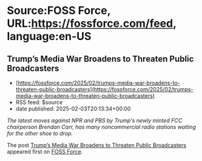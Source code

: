 # Source:FOSS Force, URL:https://fossforce.com/feed, language:en-US

## Trump’s Media War Broadens to Threaten Public Broadcasters
 - [https://fossforce.com/2025/02/trumps-media-war-broadens-to-threaten-public-broadcasters](https://fossforce.com/2025/02/trumps-media-war-broadens-to-threaten-public-broadcasters)
 - RSS feed: $source
 - date published: 2025-02-03T20:13:34+00:00

<p><em>The latest moves against NPR and PBS by Trump's newly minted FCC chairperson Brendan Carr, has many noncommercial radio stations waiting for the other shoe to drop.</em></p>
<p>The post <a href="https://fossforce.com/2025/02/trumps-media-war-broadens-to-threaten-public-broadcasters/">Trump&#8217;s Media War Broadens to Threaten Public Broadcasters</a> appeared first on <a href="https://fossforce.com">FOSS Force</a>.</p>

